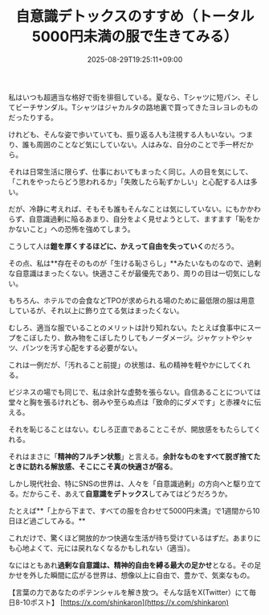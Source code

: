 ﻿---
title: "自意識デトックスのすすめ（トータル5000円未満の服で生きてみる）"
date: 2025-08-29T19:25:11+09:00
draft: false
---

私はいつも超適当な格好で街を徘徊している。夏なら、Tシャツに短パン、そしてビーチサンダル。Tシャツはジャカルタの路地裏で買ってきたヨレヨレのものだったりする。

けれども、そんな姿で歩いていても、振り返る人も注視する人もいない。つまり、誰も周囲のことなど気にしていない。人はみな、自分のことで手一杯だから。

それは日常生活に限らず、仕事においてもまったく同じ。人の目を気にして、「これをやったらどう思われるか」「失敗したら恥ずかしい」と心配する人は多い。

だが、冷静に考えれば、そもそも誰もそんなことは気にしていない。にもかかわらず、自意識過剰に陥るあまり、自分をよく見せようとして、ますます「恥をかかないこと」への恐怖を強めてしまう。

こうして人は**鎧を厚くするほどに、かえって自由を失っていく**のだろう。



その点、私は**存在そのものが「生ける恥さらし」**みたいなものなので、過剰な自意識はまったくない。快適さこそが最優先であり、周りの目は一切気にしない。

もちろん、ホテルでの会食などTPOが求められる場のために最低限の服は用意しているが、それ以上に飾り立てる気はまったくない。

むしろ、適当な服でいることのメリットは計り知れない。たとえば食事中にスープをこぼしたり、飲み物をこぼしたりしてもノーダメージ。ジャケットやシャツ、パンツを汚す心配をする必要がない。

これは一例だが、「汚れること前提」の状態は、私の精神を軽やかにしてくれる。



ビジネスの場でも同じで、私は余計な虚勢を張らない。自信あることについては堂々と胸を張るけれども、弱みや至らぬ点は「致命的にダメです」と赤裸々に伝える。

それを恥じることはない。むしろ正直であることこそが、開放感をもたらしてくれる。

それはまさに「**精神的フルチン状態**」と言える。**余計なものをすべて脱ぎ捨てたときに訪れる解放感、そこにこそ真の快適さが宿る**。



しかし現代社会、特にSNSの世界は、人々を「自意識過剰」の方向へと駆り立てる。だからこそ、あえて**自意識をデトックス**してみてはどうだろうか。

たとえば**「上から下まで、すべての服を合わせて5000円未満」で1週間から10日ほど過ごしてみる。**

これだけで、驚くほど開放的かつ快適な生活が待ち受けているはずだ。あまりにも心地よくて、元には戻れなくなるかもしれない（適当）。



なにはともあれ**過剰な自意識は、精神的自由を縛る最大の足かせ**となる。その足かせを外した瞬間に広がる世界は、想像以上に自由で、豊かで、気楽なもの。

【言葉の力であなたのポテンシャルを解き放つ。そんな話をX(Twitter）にて毎日8-10ポスト】
[https://x.com/shinkaron](https://x.com/shinkaron)